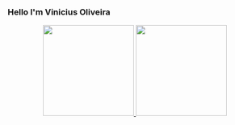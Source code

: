 ### Hello I'm Vinicius Oliveira


<div align="center">
  <a href="https://github.com/vinnikandcoffee13">
  <img height="180em" src="https://github-readme-stats.vercel.app/api?username=vinnikandcoffee13&show_icons=true&theme=dark&include_all_commits=true&count_private=true"/>
 <img height="180em" src= "https://github-readme-stats.vercel.app/api/top-langs/?username=vinnikandcoffee13&show_icons=true&theme=dark&include_all_commits=true&count_private=true"/>
</div>

